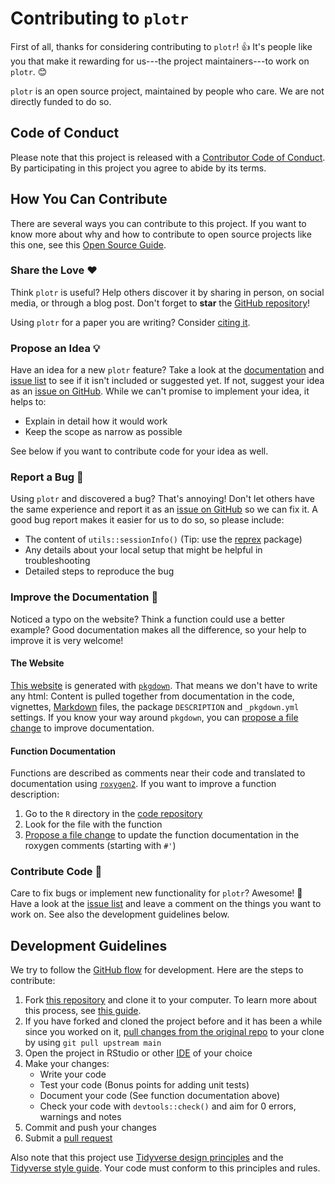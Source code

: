 # Contributing to `plotr`

<!-- This CONTRIBUTING.md was adapted from https://gist.github.com/peterdesmet/e90a1b0dc17af6c12daf6e8b2f044e7c -->

First of all, thanks for considering contributing to `plotr`! 👍 It's people like you that make it rewarding for us---the project maintainers---to work on `plotr`. 😊

`plotr` is an open source project, maintained by people who care. We are not directly funded to do so.

[repo]: https://github.com/danielvartan/plotr/
[issues]: https://github.com/danielvartan/plotr/issues
[new_issue]: https://github.com/danielvartan/plotr/issues/new
[website]: https://danielvartan.github.io/plotr/
[citation]: https://danielvartan.github.io/plotr/authors.html

## Code of Conduct

Please note that this project is released with a [Contributor Code of Conduct](https://www.contributor-covenant.org/version/2/1/code_of_conduct/). By participating in this project you agree to abide by its terms.

## How You Can Contribute

There are several ways you can contribute to this project. If you want to know more about why and how to contribute to open source projects like this one, see this [Open Source Guide](https://opensource.guide/how-to-contribute/).

### Share the Love ❤️

Think `plotr` is useful? Help others discover it by sharing in person, on social media, or through a blog post. Don't forget to **star** the [GitHub repository][repo]!

Using `plotr` for a paper you are writing? Consider [citing it][citation].

### Propose an Idea 💡

Have an idea for a new `plotr` feature? Take a look at the [documentation][website] and [issue list][issues] to see if it isn't included or suggested yet. If not, suggest your idea as an [issue on GitHub][issues]. While we can't promise to implement your idea, it helps to:

- Explain in detail how it would work
- Keep the scope as narrow as possible

See below if you want to contribute code for your idea as well.

### Report a Bug 🐛

Using `plotr` and discovered a bug? That's annoying! Don't let others have the same experience and report it as an [issue on GitHub][new_issue] so we can fix it. A good bug report makes it easier for us to do so, so please include:

- The content of `utils::sessionInfo()` (Tip: use the [reprex](https://reprex.tidyverse.org/) package)
- Any details about your local setup that might be helpful in troubleshooting
- Detailed steps to reproduce the bug

### Improve the Documentation 📖

Noticed a typo on the website? Think a function could use a better example? Good documentation makes all the difference, so your help to improve it is very welcome!

#### The Website

[This website][website] is generated with [`pkgdown`](http://pkgdown.r-lib.org/). That means we don't have to write any html: Content is pulled together from documentation in the code, vignettes, [Markdown](https://guides.github.com/features/mastering-markdown/) files, the package `DESCRIPTION` and `_pkgdown.yml` settings. If you know your way around `pkgdown`, you can [propose a file change](https://help.github.com/articles/editing-files-in-another-user-s-repository/) to improve documentation.

#### Function Documentation

Functions are described as comments near their code and translated to documentation using [`roxygen2`](https://roxygen2.r-lib.org/). If you want to improve a function description:

1. Go to the `R` directory in the [code repository][repo]
2. Look for the file with the function
3. [Propose a file change](https://help.github.com/articles/editing-files-in-another-user-s-repository/) to update the function documentation in the roxygen comments (starting with `#'`)

### Contribute Code 📝

Care to fix bugs or implement new functionality for `plotr`? Awesome! 👏 Have a look at the [issue list][issues] and leave a comment on the things you want to work on. See also the development guidelines below.

## Development Guidelines

We try to follow the [GitHub flow](https://guides.github.com/introduction/flow/) for development. Here are the steps to contribute:

1. Fork [this repository][repo] and clone it to your computer. To learn more about this process, see [this guide](https://guides.github.com/activities/forking/).
2. If you have forked and cloned the project before and it has been a while since you worked on it, [pull changes from the original repo](https://help.github.com/articles/merging-an-upstream-repository-into-your-fork/) to your clone by using `git pull upstream main`
3. Open the project in RStudio or other [IDE](https://en.wikipedia.org/wiki/Integrated_development_environment) of your choice
4. Make your changes:
    - Write your code
    - Test your code (Bonus points for adding unit tests)
    - Document your code (See function documentation above)
    - Check your code with `devtools::check()` and aim for 0 errors, warnings and notes
5. Commit and push your changes
6. Submit a [pull request](https://guides.github.com/activities/forking/#making-a-pull-request)

Also note that this project use [Tidyverse design principles](https://design.tidyverse.org/) and the [Tidyverse style guide](https://style.tidyverse.org/). Your code must conform to this principles and rules.
